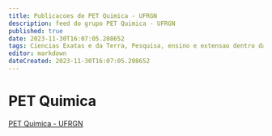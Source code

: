 ```yaml
---
title: Publicacoes de PET Quimica - UFRGN
description: feed do grupo PET Quimica - UFRGN
published: true
date: 2023-11-30T16:07:05.208652
tags: Ciencias Exatas e da Terra, Pesquisa, ensino e extensao dentro da area de Quimica.
editor: markdown
dateCreated: 2023-11-30T16:07:05.208652
---
```


# PET Quimica
[PET Quimica - UFRGN](/grupo/251PETQuimicaUFRGN.md)